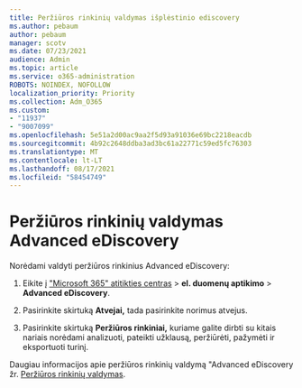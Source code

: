 ```yaml
---
title: Peržiūros rinkinių valdymas išplėstinio ediscovery
ms.author: pebaum
author: pebaum
manager: scotv
ms.date: 07/23/2021
audience: Admin
ms.topic: article
ms.service: o365-administration
ROBOTS: NOINDEX, NOFOLLOW
localization_priority: Priority
ms.collection: Adm_O365
ms.custom:
- "11937"
- "9007099"
ms.openlocfilehash: 5e51a2d00ac9aa2f5d93a91036e69bc2218eacdb
ms.sourcegitcommit: 4b92c2648ddba3ad3bc61a22771c59ed5fc76303
ms.translationtype: MT
ms.contentlocale: lt-LT
ms.lasthandoff: 08/17/2021
ms.locfileid: "58454749"
---
```

# <a name="managing-review-sets-in-advanced-ediscovery"></a>Peržiūros rinkinių valdymas Advanced eDiscovery

Norėdami valdyti peržiūros rinkinius Advanced eDiscovery:

1. Eikite į ["Microsoft 365" atitikties centras](https://compliance.microsoft.com/)  >  **el. duomenų aptikimo**  >  **Advanced eDiscovery**.

1. Pasirinkite skirtuką **Atvejai,** tada pasirinkite norimus atvejus.

1. Pasirinkite skirtuką **Peržiūros rinkiniai,** kuriame galite dirbti su kitais nariais norėdami analizuoti, pateikti užklausą, peržiūrėti, pažymėti ir eksportuoti turinį.

Daugiau informacijos apie peržiūros rinkinių valdymą "Advanced eDiscovery žr. [Peržiūros rinkinių valdymas](https://docs.microsoft.com/microsoft-365/compliance/managing-review-sets).